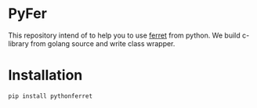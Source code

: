 # PyFer

This repository intend of to help you to use [ferret](https://github.com/MontFerret/ferret) from python. We build 
c-library from golang source and write class wrapper.  

# Installation

    pip install pythonferret
    
